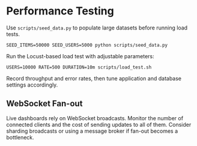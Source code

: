 # Performance Testing

Use `scripts/seed_data.py` to populate large datasets before running load tests.

```
SEED_ITEMS=50000 SEED_USERS=5000 python scripts/seed_data.py
```

Run the Locust-based load test with adjustable parameters:

```
USERS=10000 RATE=500 DURATION=10m scripts/load_test.sh
```

Record throughput and error rates, then tune application and database settings accordingly.

## WebSocket Fan-out

Live dashboards rely on WebSocket broadcasts. Monitor the number of connected
clients and the cost of sending updates to all of them. Consider sharding
broadcasts or using a message broker if fan-out becomes a bottleneck.
